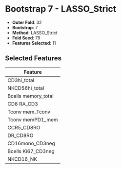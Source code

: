 # Bootstrap 7 - LASSO_Strict

- **Outer Fold**: 32
- **Bootstrap**: 7
- **Method**: LASSO_Strict
- **Fold Seed**: 79
- **Features Selected**: 11

## Selected Features

| Feature |
|---------|
| CD3hi_total |
| NKCD56hi_total |
| Bcells memory_total |
| CD8 RA_CD3 |
| Tconv mem_Tconv |
| Tconv memPD1_mem |
| CCR5_CD8RO |
| DR_CD8RO |
| CD16mono_CD3neg |
| Bcells Ki67_CD3neg |
| NKCD16_NK |
